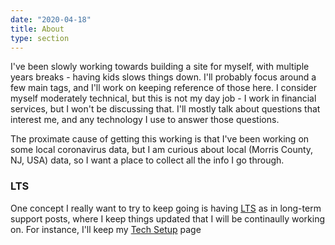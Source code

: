 ```yaml
---
date: "2020-04-18"
title: About
type: section
---
```


I've been slowly working towards building a site for myself, with multiple years breaks - having kids slows things down.
I'll probably focus around a few main tags, and I'll work on keeping reference of those here.  I consider myself 
moderately technical, but this is not my day job - I work in financial services, but I won't be discussing that.  I'll mostly talk about questions that interest me, and any technology I use to answer those questions.


The proximate cause of getting this working is that I've been working on some local coronavirus data,
but I am curious about local (Morris County, NJ, USA) data, so I want a place to collect all the info I go through.

### LTS
One concept I really want to try to keep going is having [LTS](/tags/lts/) as in long-term support posts, where I keep things updated that I will be continaully working on.  For instance, I'll keep my [Tech Setup](/post/2020-04-18-tech-setup/) page